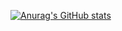 [![Anurag's GitHub stats](https://github-readme-stats.vercel.app/api?username=HuubD&show_icons=true&theme=transparent)](https://github.com/anuraghazra/github-readme-stats)
